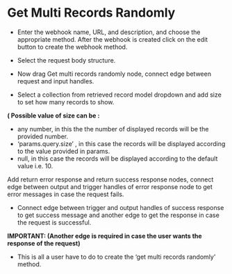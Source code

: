 ﻿# **Get Multi Records Randomly**
- Enter the webhook name, URL, and description, and choose the appropriate method. After the webhook is created click on the edit button to create the webhook method.



- Select the request body structure.



- Now drag Get multi records randomly node, connect edge between request and input handles.
- Select a collection from retrieved record model dropdown and add size to set how many records to show.

**( Possible value of size can be :** 

- any number, in this the the number of displayed records will be the provided number.
- ‘params.query.size’ , in this case the records will be displayed according to the value provided in params.
- null, in this case the records will be displayed according to the default value i.e. 10.

Add return error response and return success response nodes, connect edge between output and trigger handles of error response node to get error messages in case the request fails.



- Connect edge between trigger and output handles of success response to get success message and another edge to get the response in case the request is successful.

**IMPORTANT: (Another edge is required in case the user wants the response of the request)**



- This is all a user have to do to create the ‘get multi records randomly’ method.
